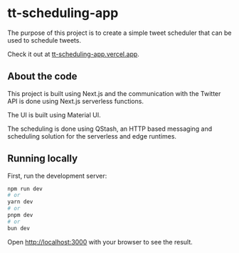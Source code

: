# tt-scheduling-app

The purpose of this project is to create a simple tweet scheduler that can be used to schedule tweets.

Check it out at [tt-scheduling-app.vercel.app](https://tt-scheduling-app.vercel.app/).

## About the code

This project is built using Next.js and the communication with the Twitter API is done using Next.js serverless functions.

The UI is built using Material UI.

The scheduling is done using QStash, an HTTP based messaging and scheduling solution for the serverless and edge runtimes.

## Running locally

First, run the development server:

```bash
npm run dev
# or
yarn dev
# or
pnpm dev
# or
bun dev
```

Open [http://localhost:3000](http://localhost:3000) with your browser to see the result.
